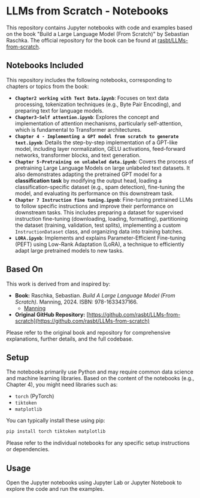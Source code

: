 # LLMs from Scratch - Notebooks

This repository contains Jupyter notebooks with code and examples based on the book "Build a Large Language Model (From Scratch)" by Sebastian Raschka. The official repository for the book can be found at [rasbt/LLMs-from-scratch](https://github.com/rasbt/LLMs-from-scratch).

## Notebooks Included

This repository includes the following notebooks, corresponding to chapters or topics from the book:

*   **`Chapter2 working with Text Data.ipynb`**: Focuses on text data processing, tokenization techniques (e.g., Byte Pair Encoding), and preparing text for language models.
*   **`Chapter3-Self attention.ipynb`**: Explores the concept and implementation of attention mechanisms, particularly self-attention, which is fundamental to Transformer architectures.
*   **`Chapter 4 - Implementing a GPT model from scratch to generate text.ipynb`**: Details the step-by-step implementation of a GPT-like model, including layer normalization, GELU activations, feed-forward networks, transformer blocks, and text generation.
*   **`Chapter 5-Pretraining on unlabeled data.ipynb`**: Covers the process of pretraining Large Language Models on large unlabeled text datasets. It also demonstrates adapting the pretrained GPT model for a **classification task** by modifying the output head, loading a classification-specific dataset (e.g., spam detection), fine-tuning the model, and evaluating its performance on this downstream task.
*   **`Chapter 7 Instruction fine tuning.ipynb`**: Fine-tuning pretrained LLMs to follow specific instructions and improve their performance on downstream tasks. This includes preparing a dataset for supervised instruction fine-tuning (downloading, loading, formatting), partitioning the dataset (training, validation, test splits), implementing a custom `InstructionDataset` class, and organizing data into training batches.
*   **`LORA.ipynb`**: Implements and explains Parameter-Efficient Fine-tuning (PEFT) using Low-Rank Adaptation (LoRA), a technique to efficiently adapt large pretrained models to new tasks.

## Based On

This work is derived from and inspired by:

*   **Book:** Raschka, Sebastian. *Build A Large Language Model (From Scratch)*. Manning, 2024. ISBN: 978-1633437166.
    *   [Manning
        ](https://www.manning.com/books/build-a-large-language-model-from-scratch)
*   **Original GitHub Repository:** [https://github.com/rasbt/LLMs-from-scratch](https://github.com/rasbt/LLMs-from-scratch)

Please refer to the original book and repository for comprehensive explanations, further details, and the full codebase.

## Setup

The notebooks primarily use Python and may require common data science and machine learning libraries. Based on the content of the notebooks (e.g., Chapter 4), you might need libraries such as:

*   `torch` (PyTorch)
*   `tiktoken`
*   `matplotlib`

You can typically install these using pip:

```bash
pip install torch tiktoken matplotlib
```

Please refer to the individual notebooks for any specific setup instructions or dependencies.

## Usage

Open the Jupyter notebooks using Jupyter Lab or Jupyter Notebook to explore the code and run the examples. 